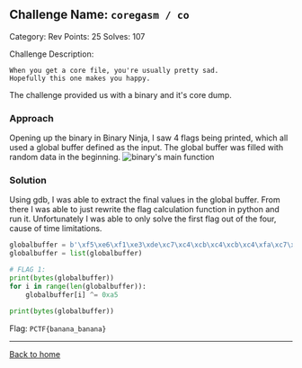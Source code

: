 ## Challenge Name: `coregasm / co`

Category: Rev
Points: 25
Solves: 107

Challenge Description: 
```
When you get a core file, you're usually pretty sad. 
Hopefully this one makes you happy.
```
The challenge provided us with a binary and it's core dump.


### Approach

Opening up the binary in Binary Ninja, I saw 4 flags being printed, which all used a global buffer defined as the input. The global buffer was filled with random data in the beginning.
![binary's main function](https://ergoadams.github.io/writeups/plaidctf2022/images/coregasm.png "binary's main function")

### Solution
Using gdb, I was able to extract the final values in the global buffer.
From there I was able to just rewrite the flag calculation function in python and run it.
Unfortunately I was able to only solve the first flag out of the four, cause of time limitations.
```python
globalbuffer = b'\xf5\xe6\xf1\xe3\xde\xc7\xc4\xcb\xc4\xcb\xc4\xfa\xc7\xc4\xcb\xc4\xcb\xc4\xd8\xa5\x85\x85\x85\x85\x85\x85\x85\x85\x85\x85\x85\x85\x85\x85\x85\x85\x85\x85\x85\x85\x85\x85\x85\x85\x85\x85\x85\x85\x85\x85\x85\x85\x85\x85\x85\x85\x85\x85\x85\x85\x85\x85\x85\x85'
globalbuffer = list(globalbuffer)

# FLAG 1:
print(bytes(globalbuffer))
for i in range(len(globalbuffer)):
    globalbuffer[i] ^= 0xa5

print(bytes(globalbuffer))
```
Flag:
`PCTF{banana_banana}`

---
[Back to home](https://ergoadams.github.io/writeups/plaidctf2022/)